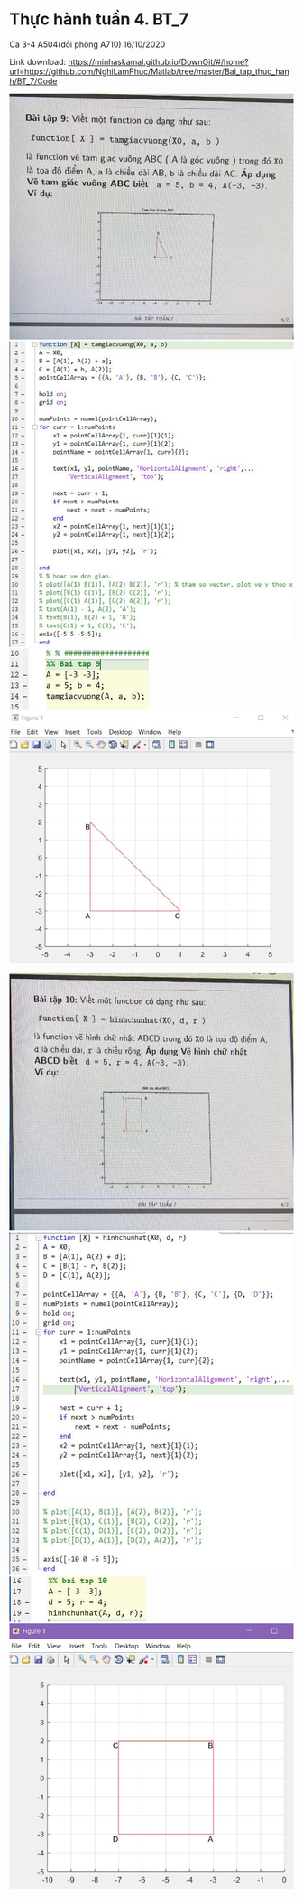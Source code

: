 # Thực hành tuần 4. BT_7

Ca 3-4 A504(đổi phòng A710) 16/10/2020

Link download: https://minhaskamal.github.io/DownGit/#/home?url=https://github.com/NghiLamPhuc/Matlab/tree/master/Bai_tap_thuc_hanh/BT_7/Code

![App](./HinhAnh/Debai_HinhAnh/BT_7_9.JPG)
![App](./HinhAnh/BaiLam_HinhAnh/GBT_7_9.JPG)
![App](./HinhAnh/BaiLam_HinhAnh/GBT_7_9_run.JPG)
![App](./HinhAnh/BaiLam_HinhAnh/GBT_7_9_ketqua.JPG)

![App](./HinhAnh/Debai_HinhAnh/BT_7_10.JPG)
![App](./HinhAnh/BaiLam_HinhAnh/GBT_7_10.JPG)
![App](./HinhAnh/BaiLam_HinhAnh/GBT_7_10_run.JPG)
![App](./HinhAnh/BaiLam_HinhAnh/GBT_7_10_ketqua.JPG)

